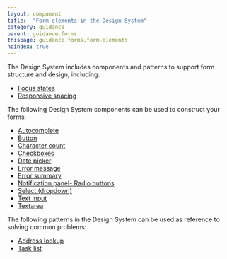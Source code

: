 ```yaml
---
layout: component
title:  "Form elements in the Design System"
category: guidance
parent: guidance.forms
thispage: guidance.forms.form-elements
noindex: true
---
```


The Design System includes components and patterns to support form structure and design, including:

- [Focus states](/styles/states/)
- [Responsive spacing](/styles/responsive-spacing/)

The following Design System components can be used to construct your forms:

- [Autocomplete](/components/autocomplete)
- [Button](/components/button)
- [Character count](/components/character-count)
- [Checkboxes](/components/checlkboxes)
- [Date picker](/components/date-picker)
- [Error message](/components/error-message)
- [Error summary](/components/error-summary)
- [Notification panel- Radio buttons](/components/radio-button)
- [Select (dropdown)](/components/select)
- [Text input](/components/text-input)
- [Textarea](/components/textarea)

The following patterns in the Design System can be used as reference to solving common problems:

- [Address lookup](/patterns/addresses)
- [Task list](/patterns/task-list)
